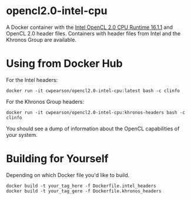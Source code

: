 # opencl2.0-intel-cpu

A Docker container with the
[Intel OpenCL 2.0 CPU Runtime 16.1.1](https://software.intel.com/en-us/articles/opencl-drivers#latest_CPU_runtime)
and OpenCL 2.0 header files. Containers with header files from Intel and the Khronos Group are available.

# Using from Docker Hub

For the Intel headers:

    docker run -it cwpearson/opencl2.0-intel-cpu:latest bash -c clinfo

For the Khronos Group headers:

    docker run -it cwpearson/opencl2.0-intel-cpu:khronos-headers bash -c clinfo

You should see a dump of information about the OpenCL capabilities of your system.

# Building for Yourself
Depending on which Docker file you'd like to build.

    docker build -t your_tag_here -f Dockerfile.intel_headers
    docker build -t your_tag_gere -f Dockerfile.khronos_headers